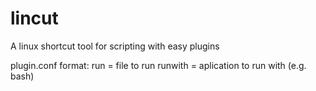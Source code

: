 # lincut
A linux shortcut tool for scripting with easy plugins

plugin.conf format:
run = file to run
runwith = aplication to run with (e.g. bash)

